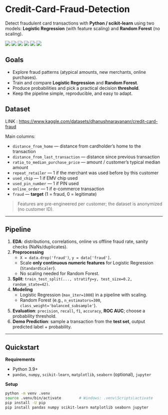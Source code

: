 # Credit-Card-Fraud-Detection

Detect fraudulent card transactions with **Python / scikit-learn** using two models:
**Logistic Regression** (with feature scaling) and **Random Forest** (no scaling).

<p align="left">
  <img src="https://img.shields.io/badge/Python-3.9%2B-3776AB?logo=python&logoColor=white" />
  <img src="https://img.shields.io/badge/scikit--learn-1.x-F7931E?logo=scikit-learn&logoColor=white" />
  <img src="https://img.shields.io/badge/Model-Logistic%20Regression-4B8BBE" />
  <img src="https://img.shields.io/badge/Model-Random%20Forest-228B22" />
  <img src="https://img.shields.io/badge/Data-Imbalanced-critical" />
  <img src="https://img.shields.io/badge/Notebook-Jupyter-F37626?logo=jupyter&logoColor=white" />

</p>



## Goals
- Explore fraud patterns (atypical amounts, new merchants, online purchases).
- Train and compare **Logistic Regression** and **Random Forest**.
- Produce probabilities and pick a practical decision **threshold**.
- Keep the pipeline simple, reproducible, and easy to adapt.

## Dataset
LINK : https://www.kaggle.com/datasets/dhanushnarayananr/credit-card-fraud

Main columns:
- `distance_from_home` — distance from cardholder’s home to the transaction  
- `distance_from_last_transaction` — distance since previous transaction  
- `ratio_to_median_purchase_price` — amount / customer’s typical median amount  
- `repeat_retailer` — 1 if the merchant was used before by this customer  
- `used_chip` — 1 if EMV chip used  
- `used_pin_number` — 1 if PIN used  
- `online_order` — 1 if e-commerce transaction  
- `fraud` — **target** (1 = fraud, 0 = legitimate)

> Features are pre-engineered per customer; the dataset is anonymized (no customer ID).

---

## Pipeline
1. **EDA**: distributions, correlations, online vs offline fraud rate, sanity checks (NaNs/duplicates).  
2. **Preprocessing**  
   - `X = data.drop('fraud')`, `y = data['fraud']`.  
   - Scale **only continuous numeric features** for Logistic Regression (`StandardScaler`).  
   - No scaling needed for Random Forest.  
3. **Split**: `train_test_split(..., stratify=y, test_size=0.2, random_state=42)`.  
4. **Modeling**  
   - Logistic Regression (`max_iter=1000`) in a pipeline with scaling.  
   - Random Forest (e.g., `n_estimators=300`, `class_weight='balanced_subsample'`).  
5. **Evaluation**: `precision`, `recall`, `f1`, `accuracy`, **ROC AUC**; choose a probability threshold.  
6. **Demo Prediction**: sample a transaction from the **test set**, output predicted label + probability.

---

## Quickstart

**Requirements**
- Python 3.9+
- `pandas`, `numpy`, `scikit-learn`, `matplotlib`, `seaborn` (optional), `jupyter`

**Setup**
```bash
python -m venv .venv
source .venv/bin/activate        # Windows: .venv\Scripts\activate
pip install -U pip
pip install pandas numpy scikit-learn matplotlib seaborn jupyter
